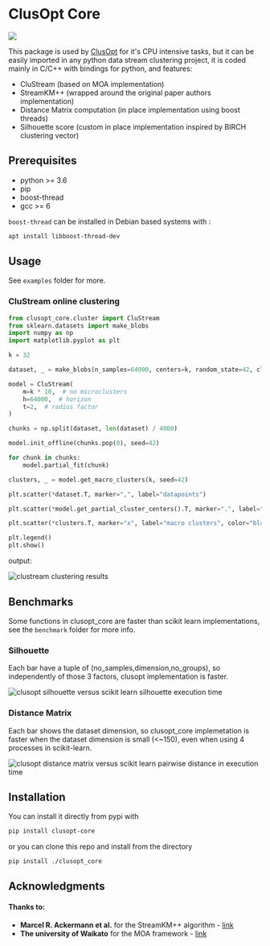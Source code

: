 # ClusOpt Core

<a href="https://pypi.python.org/pypi/clusopt_core"><img src="https://img.shields.io/pypi/v/clusopt_core.svg"></a>


This package is used by [ClusOpt](https://github.com/giuliano-oliveira/clusopt) for 
it's CPU intensive tasks, but it can be easily imported in any python data stream clustering project,
it is coded mainly in C/C++ with bindings for python, and features:

* CluStream (based on MOA implementation)
* StreamKM++ (wrapped around the original paper authors implementation)
* Distance Matrix computation (in place implementation using boost threads)
* Silhouette score (custom in place implementation inspired by BIRCH clustering vector)

## Prerequisites

* python >= 3.6
* pip
* boost-thread
* gcc >= 6

`boost-thread` can be installed in Debian based systems with :
```bash
apt install libboost-thread-dev
```

## Usage

See `examples` folder for more.

### CluStream online clustering

```python
from clusopt_core.cluster import CluStream
from sklearn.datasets import make_blobs
import numpy as np
import matplotlib.pyplot as plt

k = 32

dataset, _ = make_blobs(n_samples=64000, centers=k, random_state=42, cluster_std=0.1)

model = CluStream(
    m=k * 10,  # no microclusters
    h=64000,  # horizon
    t=2,  # radius factor
)

chunks = np.split(dataset, len(dataset) / 4000)

model.init_offline(chunks.pop(0), seed=42)

for chunk in chunks:
    model.partial_fit(chunk)

clusters, _ = model.get_macro_clusters(k, seed=42)

plt.scatter(*dataset.T, marker=",", label="datapoints")

plt.scatter(*model.get_partial_cluster_centers().T, marker=".", label="microclusters")

plt.scatter(*clusters.T, marker="x", label="macro clusters", color="black")

plt.legend()
plt.show()
```
output:

![clustream clustering results](https://github.com/giuliano-oliveira/clusopt_core/blob/master/examples/clustream.jpeg?raw=true) 

## Benchmarks
Some functions in clusopt_core are faster than scikit learn implementations, see  the `benchmark` folder for more info.

### Silhouette
Each bar have a tuple of (no_samples,dimension,no_groups), so independently of those 3 factors, clusopt implementation is faster.

![clusopt silhouette versus scikit learn silhouette execution time](https://github.com/giuliano-oliveira/clusopt_core/blob/master/benchmark/silhouette.jpeg?raw=true)

### Distance Matrix

Each bar shows the dataset dimension, so clusopt_core implemetation is faster when the dataset dimension is small (<~150), even when using 4 processes in scikit-learn.

![clusopt distance matrix versus scikit learn pairwise distance in execution time](https://github.com/giuliano-oliveira/clusopt_core/blob/master/benchmark/dist_matrix.jpeg?raw=true)

## Installation
You can install it directly from pypi with 
```bash
pip install clusopt-core
```
or you can clone this repo and install from the directory
```bash
pip install ./clusopt_core
```
## Acknowledgments

#### Thanks to:
* **Marcel R. Ackermann et al.** for the StreamKM++ algorithm - [link](https://cs.uni-paderborn.de/cuk/forschung/abgeschlossene-projekte/dfg-schwerpunktprogramm-1307/streamkm/)
* **The university of Waikato** for the MOA framework - [link](https://moa.cms.waikato.ac.nz/)
